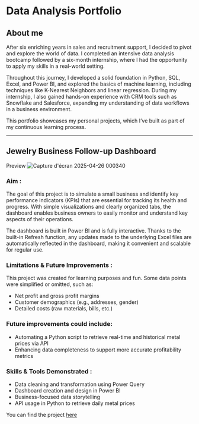 # Data Analysis Portfolio

## About me
After six enriching years in sales and recruitment support, I decided to pivot and explore the world of data. I completed an intensive data analysis bootcamp followed by a six-month internship, where I had the opportunity to apply my skills in a real-world setting.

Throughout this journey, I developed a solid foundation in Python, SQL, Excel, and Power BI, and explored the basics of machine learning, including techniques like K-Nearest Neighbors and linear regression. During my internship, I also gained hands-on experience with CRM tools such as Snowflake and Salesforce, expanding my understanding of data workflows in a business environment.

This portfolio showcases my personal projects, which I’ve built as part of my continuous learning process.

------

## Jewelry Business Follow-up Dashboard

Preview 
![Capture d'écran 2025-04-26 000340](https://github.com/user-attachments/assets/c7513a74-fc90-40b3-8dbf-673431925c3d)


### Aim : 

The goal of this project is to simulate a small business and identify key performance indicators (KPIs) that are essential for tracking its health and progress. With simple visualizations and clearly organized tabs, the dashboard enables business owners to easily monitor and understand key aspects of their operations.

The dashboard is built in Power BI and is fully interactive. Thanks to the built-in Refresh function, any updates made to the underlying Excel files are automatically reflected in the dashboard, making it convenient and scalable for regular use.

### Limitations & Future Improvements :

This project was created for learning purposes and fun. Some data points were simplified or omitted, such as:

- Net profit and gross profit margins
- Customer demographics (e.g., addresses, gender)
- Detailed costs (raw materials, bills, etc.)

### Future improvements could include:

- Automating a Python script to retrieve real-time and historical metal prices via API
- Enhancing data completeness to support more accurate profitability metrics

### Skills & Tools Demonstrated :
- Data cleaning and transformation using Power Query
- Dashboard creation and design in Power BI
- Business-focused data storytelling
- API usage in Python to retrieve daily metal prices

You can find the project [here](https://github.com/MargauxMData/Data_Analysis_Portfolio/tree/main/Jewelry%20Business%20Follow-up%20Dashboard)

